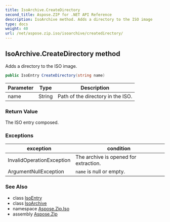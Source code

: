 ```yaml
---
title: IsoArchive.CreateDirectory
second_title: Aspose.ZIP for .NET API Reference
description: IsoArchive method. Adds a directory to the ISO image
type: docs
weight: 40
url: /net/aspose.zip.iso/isoarchive/createdirectory/
---
```

## IsoArchive.CreateDirectory method

Adds a directory to the ISO image.

```csharp
public IsoEntry CreateDirectory(string name)
```

| Parameter | Type | Description |
| --- | --- | --- |
| name | String | Path of the directory in the ISO. |

### Return Value

The ISO entry composed.

### Exceptions

| exception | condition |
| --- | --- |
| InvalidOperationException | The archive is opened for extraction. |
| ArgumentNullException | `name` is null or empty. |

### See Also

* class [IsoEntry](../../isoentry/)
* class [IsoArchive](../)
* namespace [Aspose.Zip.Iso](../../isoarchive/)
* assembly [Aspose.Zip](../../../)


